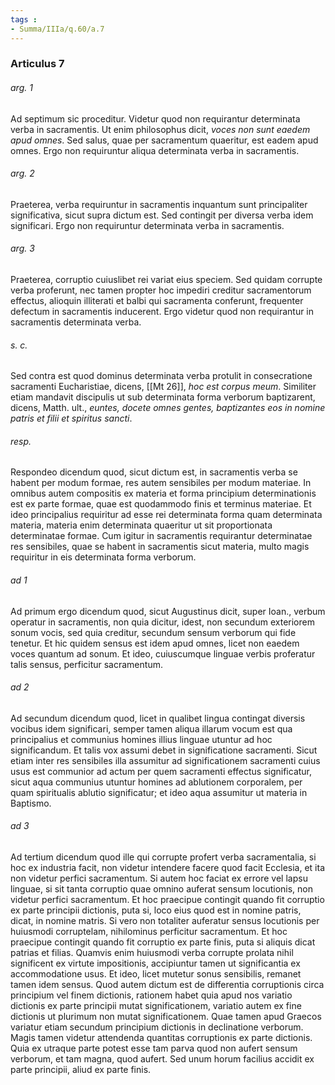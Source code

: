```yaml
---
tags : 
- Summa/IIIa/q.60/a.7
---
```


### Articulus 7

###### arg. 1
Ad septimum sic proceditur. Videtur quod non requirantur determinata verba in sacramentis. Ut enim philosophus dicit, *voces non sunt eaedem apud omnes*. Sed salus, quae per sacramentum quaeritur, est eadem apud omnes. Ergo non requiruntur aliqua determinata verba in sacramentis.

###### arg. 2
Praeterea, verba requiruntur in sacramentis inquantum sunt principaliter significativa, sicut supra dictum est. Sed contingit per diversa verba idem significari. Ergo non requiruntur determinata verba in sacramentis.

###### arg. 3
Praeterea, corruptio cuiuslibet rei variat eius speciem. Sed quidam corrupte verba proferunt, nec tamen propter hoc impediri creditur sacramentorum effectus, alioquin illiterati et balbi qui sacramenta conferunt, frequenter defectum in sacramentis inducerent. Ergo videtur quod non requirantur in sacramentis determinata verba.

###### s. c.
Sed contra est quod dominus determinata verba protulit in consecratione sacramenti Eucharistiae, dicens, [[Mt 26]], *hoc est corpus meum*. Similiter etiam mandavit discipulis ut sub determinata forma verborum baptizarent, dicens, Matth. ult., *euntes, docete omnes gentes, baptizantes eos in nomine patris et filii et spiritus sancti*.

###### resp.
Respondeo dicendum quod, sicut dictum est, in sacramentis verba se habent per modum formae, res autem sensibiles per modum materiae. In omnibus autem compositis ex materia et forma principium determinationis est ex parte formae, quae est quodammodo finis et terminus materiae. Et ideo principalius requiritur ad esse rei determinata forma quam determinata materia, materia enim determinata quaeritur ut sit proportionata determinatae formae. Cum igitur in sacramentis requirantur determinatae res sensibiles, quae se habent in sacramentis sicut materia, multo magis requiritur in eis determinata forma verborum.

###### ad 1
Ad primum ergo dicendum quod, sicut Augustinus dicit, super Ioan., verbum operatur in sacramentis, non quia dicitur, idest, non secundum exteriorem sonum vocis, sed quia creditur, secundum sensum verborum qui fide tenetur. Et hic quidem sensus est idem apud omnes, licet non eaedem voces quantum ad sonum. Et ideo, cuiuscumque linguae verbis proferatur talis sensus, perficitur sacramentum.

###### ad 2
Ad secundum dicendum quod, licet in qualibet lingua contingat diversis vocibus idem significari, semper tamen aliqua illarum vocum est qua principalius et communius homines illius linguae utuntur ad hoc significandum. Et talis vox assumi debet in significatione sacramenti. Sicut etiam inter res sensibiles illa assumitur ad significationem sacramenti cuius usus est communior ad actum per quem sacramenti effectus significatur, sicut aqua communius utuntur homines ad ablutionem corporalem, per quam spiritualis ablutio significatur; et ideo aqua assumitur ut materia in Baptismo.

###### ad 3
Ad tertium dicendum quod ille qui corrupte profert verba sacramentalia, si hoc ex industria facit, non videtur intendere facere quod facit Ecclesia, et ita non videtur perfici sacramentum. Si autem hoc faciat ex errore vel lapsu linguae, si sit tanta corruptio quae omnino auferat sensum locutionis, non videtur perfici sacramentum. Et hoc praecipue contingit quando fit corruptio ex parte principii dictionis, puta si, loco eius quod est in nomine patris, dicat, in nomine matris. Si vero non totaliter auferatur sensus locutionis per huiusmodi corruptelam, nihilominus perficitur sacramentum. Et hoc praecipue contingit quando fit corruptio ex parte finis, puta si aliquis dicat patrias et filias. Quamvis enim huiusmodi verba corrupte prolata nihil significent ex virtute impositionis, accipiuntur tamen ut significantia ex accommodatione usus. Et ideo, licet mutetur sonus sensibilis, remanet tamen idem sensus. Quod autem dictum est de differentia corruptionis circa principium vel finem dictionis, rationem habet quia apud nos variatio dictionis ex parte principii mutat significationem, variatio autem ex fine dictionis ut plurimum non mutat significationem. Quae tamen apud Graecos variatur etiam secundum principium dictionis in declinatione verborum. Magis tamen videtur attendenda quantitas corruptionis ex parte dictionis. Quia ex utraque parte potest esse tam parva quod non aufert sensum verborum, et tam magna, quod aufert. Sed unum horum facilius accidit ex parte principii, aliud ex parte finis.

